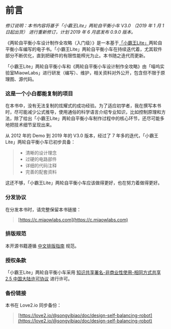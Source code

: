 # 前言

*修订说明：本书内容将基于「小霸王Lite」两轮自平衡小车 V3.0 （2019 年 1 月 1 日起出货） 进行重新修订，计划 2019 年 6 月底发布 0.9.0 版本。*

《两轮自平衡小车设计制作全攻略（入门级）》是一本基于[「小霸王Lite」](https://item.taobao.com/item.htm?spm=a230r.1.14.136.1533989fV7kj6a&id=568694879642&ns=1&abbucket=14#detail)两轮自平衡小车编写的电子书。「小霸王Lite」两轮自平衡小车在持续迭代着，尤其软件部分不断优化，直到把硬件的有限性能榨光为止。本书随之迭代而更新。

「小霸王Lite」两轮自平衡小车和《两轮自平衡小车设计制作全攻略》由「喵呜实验室MiaowLabs」进行研发（编写）、维护，相关资料对外公开，包含但不限于原理图、源代码。

### 这是一个小白都能复制的项目

在本书中，没有无法复制的炫耀式的成功经验。为了适应初学者，我在撰写本书时，尽可能减少公式推导，使用通俗的科学语言介绍专业知识，比如控制原理和方法，除了给出「小霸王Lite」两轮自平衡小车制作过程中的核心环节，还尽可能多地把技术细节呈现出来。

从 2012 年的 Demo 到 2019 年的 V3.0 版本，经过了 7 年多的迭代，「小霸王Lite」两轮自平衡小车已初步具备：

>+ 清晰的设计理念
>+ 过硬的电路部件
>+ 详细的代码注释
>+ 完善的配套资料

这还不够，「小霸王Lite」两轮自平衡小车应该做得更好，也在努力着做得更好。

### 分发协议

在分发本书时，请完整保留本书链接：

> [https://c.miaowlabs.com](https://c.miaowlabs.com)

### 排版规范

本开源书籍遵循 [中文排版指南](https://github.com/mzlogin/chinese-copywriting-guidelines) 规范。

### 授权条款

「小霸王Lite」两轮自平衡小车采用 [知识共享署名-非商业性使用-相同方式共享 2.5 中国大陆许可协议](https://creativecommons.org/licenses/by-nc-sa/2.5/cn/) 进行许可。

### 备份链接

本书在 Love2.io 同步备份：

> [https://love2.io/@songyibiao/doc/design-self-balancing-robot](https://love2.io/@songyibiao/doc/design-self-balancing-robot)

